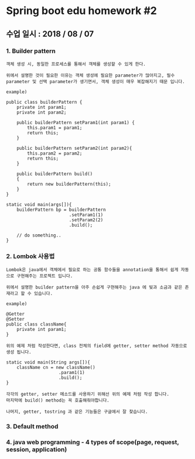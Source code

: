 # Spring boot edu homework #2

## 수업 일시 : 2018 / 08 / 07

### 1. Builder pattern

    객체 생성 시, 동일한 프로세스를 통해서 객체를 생성할 수 있게 한다.
    
    위에서 설명한 것이 필요한 이유는 객체 생성에 필요한 parameter가 많아지고, 필수 parameter 및 선택 parameter가 생기면서, 객체 생성이 매우 복잡해지기 때문 입니다.

    example)

    public class builderPattern {
        private int param1;
        private int param2;

        public builderPattern setParam1(int param1) {
            this.param1 = param1;
            return this;
        }

        public builderPattern setParam2(int param2){
            this.param2 = param2;
            return this;
        }

        public builderPattern build()
        {
            return new builderPattern(this);
        }
    }

    static void main(args[]){
        builderPattern bp = builderPattern
                            .setParam1(1)
                            .setParam2(2)
                            .build();

        // do something..
    }

### 2. Lombok 사용법

    Lombok은 java에서 객체에서 필요로 하는 공통 함수들을 annotation을 통해서 쉽게 자동으로 구현해주는 프로젝트 입니다.

    위에서 설명한 builder pattern을 아주 손쉽게 구현해주는 java 에 빛과 소금과 같은 존재라고 할 수 있습니다.

    example)

    @Getter
    @Setter
    public class className{
        private int param1;
    }

    위의 예제 처럼 작성한다면, class 전체의 field에 getter, setter method 자동으로 생성 됩니다.

    static void main(String args[]){
        className cn = new className()
                        .param1(1)
                        .build();
    }

    각각의 getter, setter 메소드를 사용하기 위해선 위의 예제 처럼 작성 합니다.
    마지막에 build() method는 꼭 호출해줘야합니다.

    나머지, getter, tostring 과 같은 기능들은 구글에서 잘 찾습니다.


### 3. Default method

    

### 4. java web programming - 4 types of scope(page, request, session, application)

